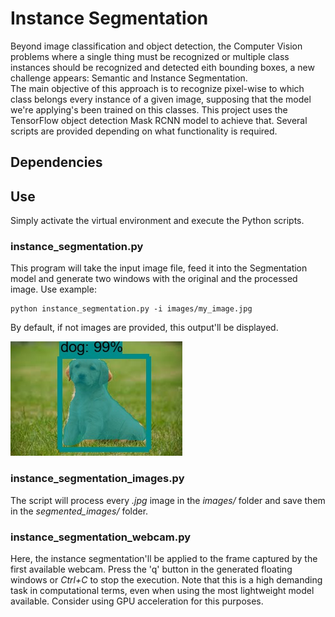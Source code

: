 # Instance Segmentation

Beyond image classification and object detection, the Computer Vision problems where a single thing must be recognized or multiple class instances should be recognized and detected eith bounding boxes, a new challenge appears: Semantic and Instance Segmentation.  
The main objective of this approach is to recognize pixel-wise to which class belongs every instance of a given image, supposing that the model we're applying's been trained on this classes. This project uses the TensorFlow object detection Mask RCNN model to achieve that. Several scripts are provided depending on what functionality is required.

## Dependencies



## Use

Simply activate the virtual environment and execute the Python scripts.

### instance_segmentation.py

This program will take the input image file, feed it into the Segmentation model and generate two windows with the original and the processed image. Use example:

```
python instance_segmentation.py -i images/my_image.jpg
```

By default, if not images are provided, this output'll be displayed.

![instance_segmented_image](segmented_images/scotty.jpg "instance_segmented_image")

### instance_segmentation_images.py

The script will process every *.jpg* image in the *images/* folder and save them in the *segmented_images/* folder.

### instance_segmentation_webcam.py

Here, the instance segmentation'll be applied to the frame captured by the first available webcam. Press the 'q' button in the generated floating windows or *Ctrl+C* to stop the execution. Note that this is a high demanding task in computational terms, even when using the most lightweight model available. Consider using GPU acceleration for this purposes.

